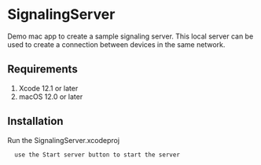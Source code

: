 
# SignalingServer

Demo mac app to create a sample signaling server. This local server can be used to create a connection between devices in the same network.



## Requirements


1. Xcode 12.1 or later
2. macOS 12.0 or later 
## Installation

Run the SignalingServer.xcodeproj

```
  use the Start server button to start the server
```



